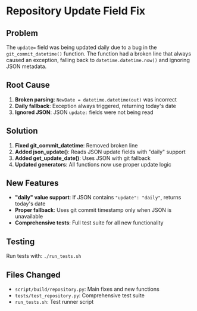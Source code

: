 # Repository Update Field Fix

## Problem
The `update=` field was being updated daily due to a bug in the `git_commit_datetime()` function. The function had a broken line that always caused an exception, falling back to `datetime.datetime.now()` and ignoring JSON metadata.

## Root Cause
1. **Broken parsing**: `NewDate = datetime.datetime(out)` was incorrect
2. **Daily fallback**: Exception always triggered, returning today's date
3. **Ignored JSON**: JSON `update:` fields were not being read

## Solution
1. **Fixed git_commit_datetime**: Removed broken line
2. **Added json_update()**: Reads JSON update fields with "daily" support
3. **Added get_update_date()**: Uses JSON with git fallback
4. **Updated generators**: All functions now use proper update logic

## New Features
- **"daily" value support**: If JSON contains `"update": "daily"`, returns today's date
- **Proper fallback**: Uses git commit timestamp only when JSON is unavailable
- **Comprehensive tests**: Full test suite for all new functionality

## Testing
Run tests with: `./run_tests.sh`

## Files Changed
- `script/build/repository.py`: Main fixes and new functions
- `tests/test_repository.py`: Comprehensive test suite
- `run_tests.sh`: Test runner script
